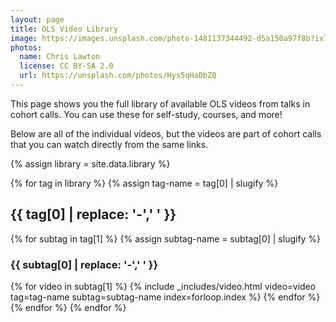 ```yaml
---
layout: page
title: OLS Video Library
image: https://images.unsplash.com/photo-1481137344492-d5a150a97f8b?ixlib=rb-4.0.3&ixid=MnwxMjA3fDB8MHxwaG90by1wYWdlfHx8fGVufDB8fHx8&auto=format&fit=crop&w=2940&q=80
photos:
  name: Chris Lawton
  license: CC BY-SA 2.0
  url: https://unsplash.com/photos/Hys5qHaDbZQ
---
```


This page shows you the full library of available OLS videos from talks in cohort calls. You can use these for self-study, courses, and more! 

Below are all of the individual videos, but the videos are part of cohort calls that you can watch directly from the same links.

{% assign library = site.data.library %}

<div class="accordion" id="accordionvideos">
{% for tag in library %}
    {% assign tag-name = tag[0] | slugify %}
	<h2 id="{{ tag-name }}">{{ tag[0] | replace: '-',' ' }}</h2>
    {% for subtag in tag[1] %}
        {% assign subtag-name = subtag[0] | slugify %}
        <h3 id="{{ subtag-name }}">{{ subtag[0] | replace: '-',' ' }}</h3>
        {% for video in subtag[1] %}
            {% include _includes/video.html video=video tag=tag-name subtag=subtag-name index=forloop.index %}
        {% endfor %}
    {% endfor %}
{% endfor %}
</div>